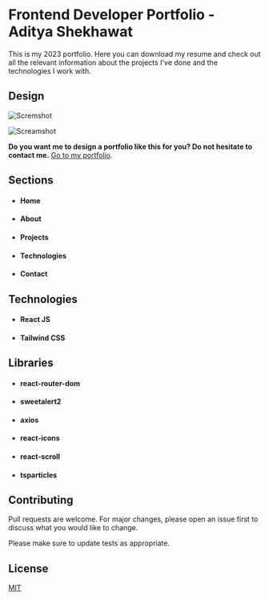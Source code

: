 # Frontend Developer Portfolio - Aditya Shekhawat

This is my 2023 portfolio. Here you can download my resume and check out all the relevant information about the projects I've done and the technologies I work with.

## Design

![Scremshot](https://imgur.com/oYVnpcK.png)

![Screamshot](https://imgur.com/Th9089F.png)



**Do you want me to design a portfolio like this for you? Do not hesitate to contact me.**
[Go to my portfolio](https://github.com/oscar91511/portfolio "portfolio"). 

## Sections

- #### Home
- #### About
- #### Projects
- #### Technologies
- #### Contact
  

## Technologies

- #### React JS
- #### Tailwind CSS

## Libraries

- #### react-router-dom
- #### sweetalert2
- #### axios
- #### react-icons
- #### react-scroll
- #### tsparticles



## Contributing

Pull requests are welcome. For major changes, please open an issue first
to discuss what you would like to change.

Please make sure to update tests as appropriate.

## License

[MIT](https://choosealicense.com/licenses/mit/)